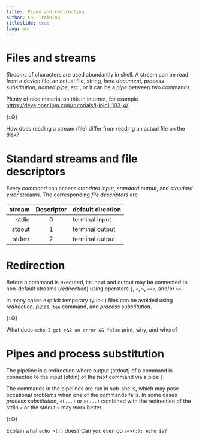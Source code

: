 ```yaml
---
title:	Pipes and redirecting
author:	CSC Training
titleslide: true
lang: en
---
```



# Files and streams

*Streams* of characters are used abundantly in shell. A stream can be read from
a device file, an actual file, string, *here document*, *process substitution*,
*named pipe*, etc., or it can be a *pipe* between two commands.

Plenty of nice material on this in internet, for example
<https://developer.ibm.com/tutorials/l-lpic1-103-4/>.

{:.Q}

How does reading a stream (file) differ from reading an actual file on the disk?


# Standard streams and file descriptors

Every *command* can access *standard input*, *standard output*, and *standard
error* streams. The corresponding *file descriptors* are

| stream | Descriptor | default direction |
| ------:|:----------:|:------------------|
| stdin  | 0          | terminal input    |
| stdout | 1          | terminal output   |
| stderr | 2          | terminal output   |


# Redirection

Before a command is executed, its input and output may be connected to
non-default streams (*redirection*) using operators `|`, `<`, `>`, `<<<`, and/or
`>>`.

In many cases explicit temporary (yuck!) files can be avoided using
*redirection*, *pipes*, `tee` command, and *process substitution*.

{:.Q}

What does `echo I got >&2 an error && false` print, why, and where?


# Pipes and process substitution

The pipeline is a redirection where output (stdout) of a command is connected to
the input (stdin) of the next command via a pipe `|`.

The commands in the pipelines are run in sub-shells, which may pose occational
problems when one of the commands fails. In some cases *process substitution*,
`<(...)` or `>(...)` combined with the redirection of the stdin `<` or the
stdout `>` may work better.

{:.Q}

Explain what `echo >(:)` does? Can you even do `a=>(:); echo $a`?
